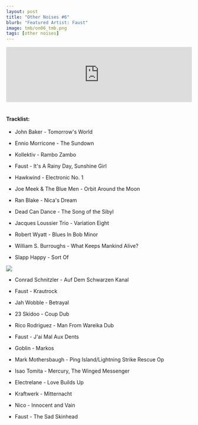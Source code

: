 ```yaml
---
layout: post
title: "Other Noises #6"
blurb: "Featured Artist: Faust"
image: tmb/on06_tmb.png
tags: [other noises]
---
```


<iframe scrolling="no" id="hearthis_at_track_3028594" width="100%" height="150" src="https://hearthis.at/embed/3028594/transparent_black/?hcolor=&color=&style=2&block_size=2&block_space=1&background=1&waveform=0&cover=0&autoplay=0&css=" frameborder="0" allowtransparency allow="autoplay"><p>Listen to <a href="https://hearthis.at/zerocc/other-noises-6-241017/" target="_blank">Other Noises #6 (24/10/17)</a> <span>by</span><a href="https://hearthis.at/zerocc/" target="_blank" >Zero</a> <span>on</span> <a href="https://hearthis.at/" target="_blank">hearthis.at</a></p></iframe>
&nbsp;

#### Tracklist:

- John Baker - Tomorrow's World

- Ennio Morricone - The Sundown
- Kollektiv - Rambo Zambo

- Faust - It's A Rainy Day, Sunshine Girl
- Hawkwind - Electronic No. 1
- Joe Meek & The Blue Men - Orbit Around the Moon

- Ran Blake - Nica's Dream
- Dead Can Dance - The Song of the Sibyl
- Jacques Loussier Trio - Variation Eight

- Robert Wyatt - Blues In Bob Minor
- William S. Burroughs - What Keeps Mankind Alive?
- Slapp Happy - Sort Of

![](https://lh3.googleusercontent.com/vr1X4JNFh-yxBi3j7-0KhrJI6uRpy1Q_kA2phs2LbXqmQ7A-lLyv639LSDApL0U5-B_PP8ScI1vyoWKallI-YEDF2dxkhSsiPZMJV-WHoHoQNeTSavU6P9GnFCiFCCyzKKnfzFWRk8sbRpONuixHozKu0rJrnEreKRj9XuRHhXjhSlulXjpcovquxo689dpS_5N7IZOt-iyFd3qdn661OBGJYUOWksTmzxQINGum5b7aPHWPRvM_wMdRTbyiHPgKpmur-rbqNbn-oQI6cjgJVuEknsHAZ1mo2qaTxB_dJf-fKZBbFzPnQsmCmMlCqY4T7j0KE012UZP8QEi4CQkoyG1ww0P7X_arzch0PJnakBU4ypl5xeeFdRZwH6x9TRlDHkR9JHPkdt2fe-eweX_9kY0vIhXhVuxmI_OTWI5ZQSP9SalMD1J2r-fQ8Uffa5CEKaSazL-3lJN1u45vG13aQ4thhuqLNf0HxT6_OdcvciqItYT3qAtc0XXvRUI-oHBfmwKswPEag4MiSC_cPXaeK8vWkTOMGtg7PYD4D7IMf8OvFilI6y4ycWQMTEioinD7PIlv4gWqjDbZKBmd7yInRx12_DQzrlWBV49NHU6I3UBrI3-ovZ0eA0WQgeChXMfZWbLDG315kZ5tlD38nBLBMqhL=w600-h592-no)

- Conrad Schnitzler - Auf Dem Schwarzen Kanal
- Faust - Krautrock

- Jah Wobble - Betrayal
- 23 Skidoo - Coup Dub
- Rico Rodriguez - Man From Wareika Dub

- Faust - J'ai Mal Aux Dents
- Goblin - Markos
- Mark Mothersbaugh - Ping Island/Lightning Strike Rescue Op
- Isao Tomita - Mercury, The Winged Messenger
- Electrelane - Love Builds Up

- Kraftwerk - Mitternacht
- Nico - Innocent and Vain
- Faust - The Sad Skinhead
